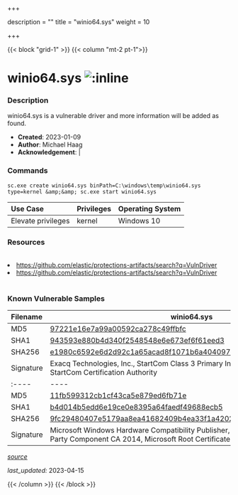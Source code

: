 +++

description = ""
title = "winio64.sys"
weight = 10

+++


{{< block "grid-1" >}}
{{< column "mt-2 pt-1">}}


# winio64.sys ![:inline](/images/twitter_verified.png) 


### Description

winio64.sys is a vulnerable driver and more information will be added as found.

- **Created**: 2023-01-09
- **Author**: Michael Haag
- **Acknowledgement**:  | [](https://twitter.com/)

### Commands

```
sc.exe create winio64.sys binPath=C:\windows\temp\winio64.sys type=kernel &amp;&amp; sc.exe start winio64.sys
```

| Use Case | Privileges | Operating System | 
|:---- | ---- | ---- |
| Elevate privileges | kernel | Windows 10 |

### Resources
<br>
<li><a href=" https://github.com/elastic/protections-artifacts/search?q=VulnDriver"> https://github.com/elastic/protections-artifacts/search?q=VulnDriver</a></li>
<li><a href="https://github.com/elastic/protections-artifacts/search?q=VulnDriver">https://github.com/elastic/protections-artifacts/search?q=VulnDriver</a></li>
<br>

### Known Vulnerable Samples

| Filename | winio64.sys |
|:---- | ---- | 
| MD5 | <a href="https://www.virustotal.com/gui/file/97221e16e7a99a00592ca278c49ffbfc">97221e16e7a99a00592ca278c49ffbfc</a> |
| SHA1 | <a href="https://www.virustotal.com/gui/file/943593e880b4d340f2548548e6e673ef6f61eed3">943593e880b4d340f2548548e6e673ef6f61eed3</a> |
| SHA256 | <a href="https://www.virustotal.com/gui/file/e1980c6592e6d2d92c1a65acad8f1071b6a404097bb6fcce494f3c8ac31385cf">e1980c6592e6d2d92c1a65acad8f1071b6a404097bb6fcce494f3c8ac31385cf</a> |
| Signature | Exacq Technologies, Inc., StartCom Class 3 Primary Intermediate Object CA, StartCom Certification Authority   || Filename | winio64.sys |
|:---- | ---- | 
| MD5 | <a href="https://www.virustotal.com/gui/file/11fb599312cb1cf43ca5e879ed6fb71e">11fb599312cb1cf43ca5e879ed6fb71e</a> |
| SHA1 | <a href="https://www.virustotal.com/gui/file/b4d014b5edd6e19ce0e8395a64faedf49688ecb5">b4d014b5edd6e19ce0e8395a64faedf49688ecb5</a> |
| SHA256 | <a href="https://www.virustotal.com/gui/file/9fc29480407e5179aa8ea41682409b4ea33f1a42026277613d6484e5419de374">9fc29480407e5179aa8ea41682409b4ea33f1a42026277613d6484e5419de374</a> |
| Signature | Microsoft Windows Hardware Compatibility Publisher, Microsoft Windows Third Party Component CA 2014, Microsoft Root Certificate Authority 2010   |


[*source*](https://github.com/magicsword-io/LOLDrivers/tree/main/yaml/winio64.yaml)

*last_updated:* 2023-04-15








{{< /column >}}
{{< /block >}}

